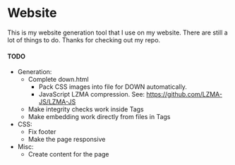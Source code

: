 # Website
This is my website generation tool that I use on my website. There are still a lot of things to do. Thanks for checking out my repo.

#### TODO
 - Generation:
   - Complete down.html
     - Pack CSS images into file for DOWN automatically.
     - JavaScript LZMA compression. See: https://github.com/LZMA-JS/LZMA-JS
   - Make integrity checks work inside Tags
   - Make embedding work directly from files in Tags
 - CSS:
   - Fix footer
   - Make the page responsive
 - Misc:
   - Create content for the page
 